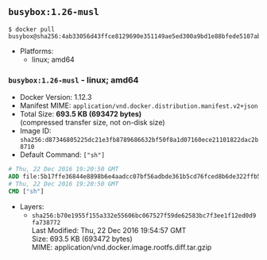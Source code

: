 ## `busybox:1.26-musl`

```console
$ docker pull busybox@sha256:4ab33056d43ffce8129690e351149ae5ed300a9bd1e88bfede5107abecff641c
```

-	Platforms:
	-	linux; amd64

### `busybox:1.26-musl` - linux; amd64

-	Docker Version: 1.12.3
-	Manifest MIME: `application/vnd.docker.distribution.manifest.v2+json`
-	Total Size: **693.5 KB (693472 bytes)**  
	(compressed transfer size, not on-disk size)
-	Image ID: `sha256:d87346805225dc21e3fb8789686632bf50f8a1d07160ece21101822dac2b8710`
-	Default Command: `["sh"]`

```dockerfile
# Thu, 22 Dec 2016 19:20:50 GMT
ADD file:5b17ffe36844e8898b6e4aadcc07bf56adbde361b5cd76fced8b6de322ffb5d2 in / 
# Thu, 22 Dec 2016 19:20:50 GMT
CMD ["sh"]
```

-	Layers:
	-	`sha256:b70e1955f155a332e55606bc067527f59de62583bc7f3ee1f12ed0d9fa738772`  
		Last Modified: Thu, 22 Dec 2016 19:54:57 GMT  
		Size: 693.5 KB (693472 bytes)  
		MIME: application/vnd.docker.image.rootfs.diff.tar.gzip
